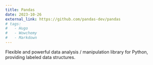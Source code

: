 ```yaml
---
title: Pandas
date: 2023-10-26
external_link: https://github.com/pandas-dev/pandas
# tags:
#   - Hugo
#   - Wowchemy
#   - Markdown
---
```


Flexible and powerful data analysis / manipulation library for Python, providing labeled data structures.

<!--more-->

